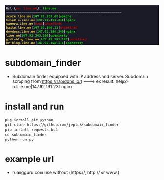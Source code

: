 ![img](https://github.com/jepluk/subdomain_finder/blob/829346cbbeb0391640fef366841451aaba8f11dd/IMG/IMG_20231009_225711.JPG)
# subdomain_finder
- Subdomain finder equipped with IP address and server. Subdomain scraping from(https://rapiddns.io/) ---> ex result: help2-o.line.me|147.92.191.231|nginx

# install and run
```
pkg install git python
git clone https://github.com/jepluk/subdomain_finder
pip install requests bs4
cd subdomain_finder
python run.py
```

# example url
- ruangguru.com use without (https://, http:// or www.)
